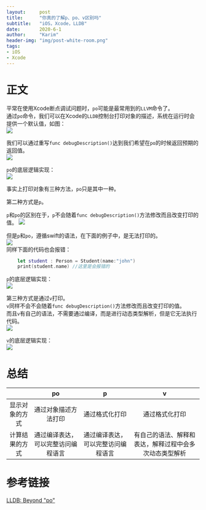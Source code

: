 ```yaml
---
layout:     post
title:      "你真的了解p、po、v区别吗"
subtitle:   "iOS，Xcode，LLDB"
date:       2020-6-1
author:     "Karim"
header-img: "img/post-white-room.png"
tags:
- iOS
- Xcode
---
```


# 正文
平常在使用Xcode断点调试问题时，`po`可能是最常用到的`LLVM`命令了。  
通过`po`命令，我们可以在Xcode的`LLDB`控制台打印对象的描述，系统在运行时会提供一个默认值，如图：  
![](https://www.foolishtalk.org/cloud/caed4a8d6cbafa4387d2fb57155cf6e7.png)  

我们可以通过重写`func debugDescription()`达到我们希望在`po`的时候返回预期的返回值。  
![](https://www.foolishtalk.org/cloud/54e45465efc65c1b4fd93f2d8995ea4e.png)  

`po`的底层逻辑实现：  
![](https://www.foolishtalk.org/cloud/57320d88124faf7812bbaa673f37fee4.png)

事实上打印对象有三种方法，`po`只是其中一种。  

第二种方式是`p`。

`p`和`po`的区别在于，`p`不会随着`func debugDescription()`方法修改而且改变打印的值。
![](https://www.foolishtalk.org/cloud/0bb5fdda413e64e8b3ba45c58d1c2ec3.png)  

但是`p`和`po`，遵循swift的语法，在下面的例子中，是无法打印的。  
![](https://www.foolishtalk.org/cloud/f65d30492a3fc575e641976544a7aa1e.png)  
同样下面的代码也会报错：  
```Swift
    let student : Person = Student(name:"john")
    print(student.name) //这里是会报错的
```  

`p`的底层逻辑实现：  
![](https://www.foolishtalk.org/cloud/e2b0f3feefd02283937b5230a420110d.png)

第三种方式是通过`v`打印。  
`v`同样不会不会随着`func debugDescription()`方法修改而且改变打印的值。  
而且`v`有自己的语法，不需要通过编译，而是进行动态类型解析，但是它无法执行代码。  
![](https://www.foolishtalk.org/cloud/849c0b54225807f00201d31cd8bf072c.png)  

`v`的底层逻辑实现：  
![](https://www.foolishtalk.org/cloud/67340b5668cffd5d75e007e1839d46fd.png)

# 总结

|  | po | p | v |
| :-: | :-: | :-: | :-: |
| 显示对象的方式 | 通过对象描述方法打印 | 通过格式化打印 | 通过格式化打印 |
| 计算结果的方式 | 通过编译表达，可以完整访问编程语言 | 通过编译表达，可以完整访问编程语言 | 有自己的语法、解释和表达，解释过程中会多次动态类型解析 |  


# 参考链接  

[LLDB: Beyond "po"](https://developer.apple.com/videos/play/wwdc2019/429/)